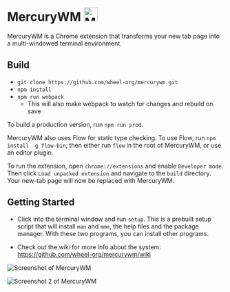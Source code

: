 # MercuryWM <img src="build/icon128.png" alt="MercuryWM icon" width="32" height="32" />
MercuryWM is a Chrome extension that transforms your new tab page into a multi-windowed terminal environment.

## Build
- `git clone https://github.com/wheel-org/mercurywm.git`
- `npm install`
- `npm run webpack`
  - This will also make webpack to watch for changes and rebuild on save

To build a production version, run `npm run prod`.

MercuryWM also uses Flow for static type checking. To use Flow, run `npm install -g flow-bin`, then either run `flow` in the root of MercuryWM, or use an editor plugin.

To run the extension, open `chrome://extensions` and enable `Developer mode`. Then click `Load unpacked extension` and navigate to the `build` directory. Your new-tab page will now be replaced with MercuryWM.

## Getting Started
- Click into the terminal window and run `setup`. This is a prebuilt setup script that will install `man` and `mmm`, the help files and the package manager. With these two programs, you can install other programs.

- Check out the wiki for more info about the system: https://github.com/wheel-org/mercurywm/wiki

![Screenshot of MercuryWM](screenshot.png)

![Screenshot 2 of MercuryWM](screenshot2.png)
